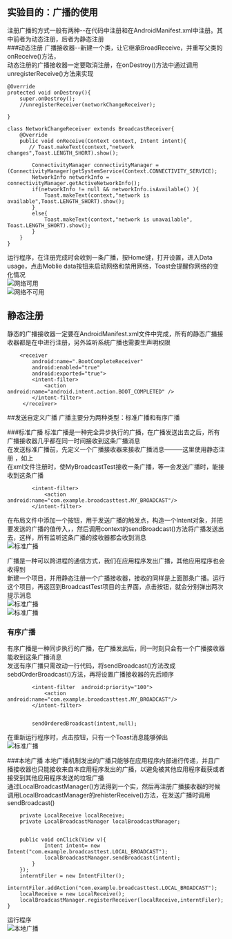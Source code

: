 ## 实验目的：广播的使用
注册广播的方式一般有两种--在代码中注册和在AndroidManifest.xml中注册。其中前者为动态注册，后者为静态注册  
###动态注册
广播接收器--新建一个类，让它继承BroadReceive，并重写父类的onReceive()方法，  
动态注册的广播接收器一定要取消注册，在onDestroy()方法中通过调用unregisterReceive()方法来实现

    @Override
    protected void onDestroy(){
        super.onDestroy();
        //unregisterReceiver(networkChangeReceiver);

	}

	class NetworkChangeReceiver extends BroadcastReceiver{
        @Override
        public void onReceive(Context context, Intent intent){
           // Toast.makeText(context,"network changes",Toast.LENGTH_SHORT).show();

            ConnectivityManager connectivityManager = (ConnectivityManager)getSystemService(Context.CONNECTIVITY_SERVICE);
            NetworkInfo networkInfo = connectivityManager.getActiveNetworkInfo();
            if(networkInfo != null && networkInfo.isAvailable() ){
                Toast.makeText(context,"network is available",Toast.LENGTH_SHORT).show();
            }
            else{
                Toast.makeText(context,"network is unavailable", Toast.LENGTH_SHORT).show();
            }
        }
    }

运行程序，在注册完成时会收到一条广播，按Home键，打开设置，进入Data usage，点击Moblie data按钮来启动网络和禁用网络，Toast会提醒你网络的变化情况  
![网络可用](/BroadcastTest/img/捕获.PNG)  
![网络不可用](/BroadcastTest/img/捕获1.PNG)  

## 静态注册
静态的广播接收器一定要在AndroidManifest.xml文件中完成，所有的静态广播接收器都是在<receiver>中进行注册，另外监听系统广播也需要生声明权限  
 
        <receiver
            android:name=".BootCompleteReceiver"
            android:enabled="true"
            android:exported="true">
            <intent-filter>
                <action android:name="android.intent.action.BOOT_COMPLETED" />
            </intent-filter>
         </receiver>

##发送自定义广播
广播主要分为两种类型：标准广播和有序广播

###标准广播
标准广播是一种完全异步执行的广播，在广播发送出去之后，所有广播接收器几乎都在同一时间接收到这条广播消息  
在发送标准广播前，先定义一个广播接收器来接收广播消息———这里使用静态注册 ，如上  
在xml文件注册时，使MyBroadcastTest接收一条广播，等一会发送广播时，能接收到这条广播  

            <intent-filter>
                <action android:name="com.example.broadcasttest.MY_BROADCAST"/>
            </intent-filter>

在布局文件中添加一个按钮，用于发送广播的触发点，构造一个Intent对象，并把要发送的广播的值传入，，然后调用context的sendBroadcast()方法将广播发送出去，这样，所有监听这条广播的接收器都会收到消息  
![标准广播](/BroadcastTest/img/捕获3.PNG)  

广播是一种可以跨进程的通信方式，我们在应用程序发出广播，其他应用程序也会收得到  
新建一个项目，并用静态注册一个广播接收器，接收的同样是上面那条广播。运行这个项目，再返回到BroadcastTest项目的主界面，点击按钮，就会分别弹出两次提示消息  
![标准广播](/BroadcastTest/img/捕获3.PNG)  
![标准广播](/BroadcastTest/img/捕获4.PNG)

### 有序广播
有序广播是一种同步执行的广播，在广播发出后，同一时刻只会有一个广播接收器能收到这条广播消息  
发送有序广播只需改动一行代码，将sendBroadcast()方法改成sebdOrderBroadcast()方法，再将设置广播接收器的先后顺序

			<intent-filter  android:priority="100">
                <action android:name="com.example.broadcasttest.MY_BROADCAST"/>
            </intent-filter>


			sendOrderedBroadcast(intent,null);

在重新运行程序时，点击按钮，只有一个Toast消息能够弹出  
![标准广播](/BroadcastTest/img/捕获3.PNG)  

###本地广播
本地广播机制发出的广播只能够在应用程序内部进行传递，并且广播接收器也只能接收来自本应用程序发出的广播，以避免被其他应用程序截获或者接受到其他应用程序发送的垃圾广播  
通过LocalBroadcastManager()方法得到一个实，然后再注册广播接收器的时候调用LocalBroadcastManager的rehisterReceive()方法，在发送广播时调用sendBroadcast()  

        private LocalReceive localReceive;
    	private LocalBroadcastManager localBroadcastManager;


		public void onClick(View v){
                Intent intent= new Intent("com.example.broadcasttest.LOCAL_BROADCAST");
                localBroadcastManager.sendBroadcast(intent);
            }
        });
        interntFiler = new IntentFilter();
        interntFiler.addAction("com.example.broadcasttest.LOCAL_BROADCAST");
        localReceive = new LocalReceive();
        localBroadcastManager.registerReceiver(localReceive,interntFiler);
    }

运行程序  
![本地广播](/BroadcastTest/img/捕获5.PNG)
